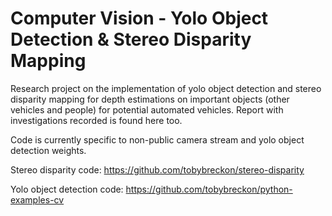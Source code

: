# Computer Vision - Yolo Object Detection & Stereo Disparity Mapping
Research project on the implementation of yolo object detection and stereo disparity mapping for depth 
estimations on important objects (other vehicles and people) for potential automated vehicles. Report
with investigations recorded is found here too. 

Code is currently specific to non-public camera stream and yolo object detection weights.

Stereo disparity code: https://github.com/tobybreckon/stereo-disparity

Yolo object detection code: https://github.com/tobybreckon/python-examples-cv


